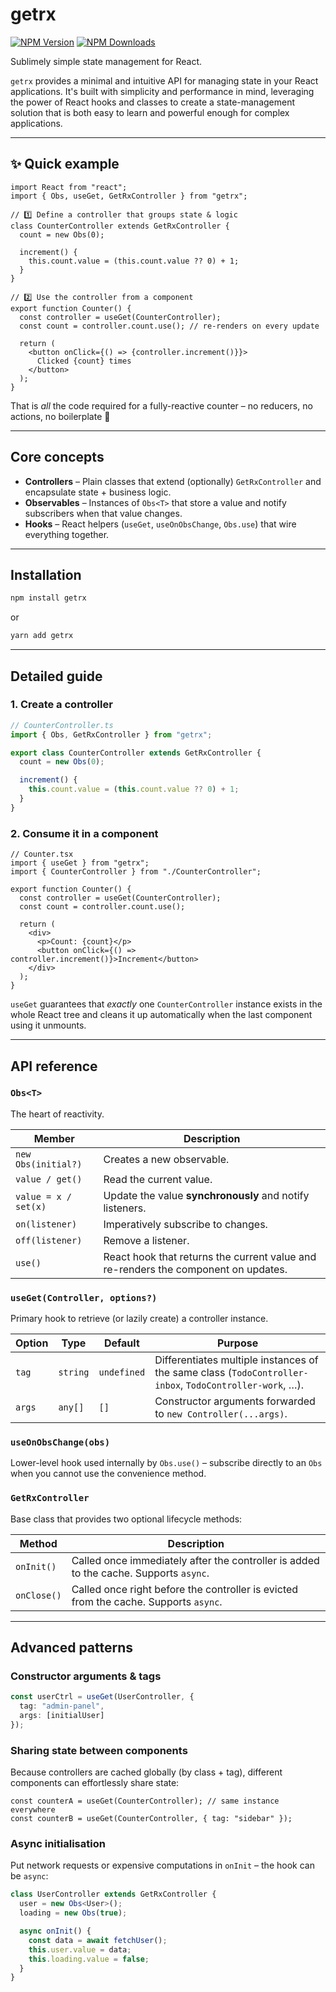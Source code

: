 # getrx

[![NPM Version](https://img.shields.io/npm/v/getrx?style=for-the-badge)](https://www.npmjs.com/package/getrx)
[![NPM Downloads](https://img.shields.io/npm/dm/getrx?style=for-the-badge)](https://www.npmjs.com/package/getrx)

Sublimely simple state management for React.

`getrx` provides a minimal and intuitive API for managing state in your React applications. It's built with simplicity and performance in mind, leveraging the power of React hooks and classes to create a state-management solution that is both easy to learn and powerful enough for complex applications.

---

## ✨ Quick example

```tsx
import React from "react";
import { Obs, useGet, GetRxController } from "getrx";

// 1️⃣ Define a controller that groups state & logic
class CounterController extends GetRxController {
  count = new Obs(0);

  increment() {
    this.count.value = (this.count.value ?? 0) + 1;
  }
}

// 2️⃣ Use the controller from a component
export function Counter() {
  const controller = useGet(CounterController);
  const count = controller.count.use(); // re-renders on every update

  return (
    <button onClick={() => {controller.increment()}}>
      Clicked {count} times
    </button>
  );
}
```

That is *all* the code required for a fully-reactive counter – no reducers, no actions, no boilerplate 🎉

---

## Core concepts

* **Controllers** – Plain classes that extend (optionally) `GetRxController` and encapsulate state + business logic.
* **Observables** – Instances of `Obs<T>` that store a value and notify subscribers when that value changes.
* **Hooks** – React helpers (`useGet`, `useOnObsChange`, `Obs.use`) that wire everything together.

---

## Installation

```bash
npm install getrx
```
or

```bash
yarn add getrx
```

---

## Detailed guide

### 1. Create a controller

```ts
// CounterController.ts
import { Obs, GetRxController } from "getrx";

export class CounterController extends GetRxController {
  count = new Obs(0);

  increment() {
    this.count.value = (this.count.value ?? 0) + 1;
  }
}
```

### 2. Consume it in a component

```tsx
// Counter.tsx
import { useGet } from "getrx";
import { CounterController } from "./CounterController";

export function Counter() {
  const controller = useGet(CounterController);
  const count = controller.count.use();

  return (
    <div>
      <p>Count: {count}</p>
      <button onClick={() => controller.increment()}>Increment</button>
    </div>
  );
}
```

`useGet` guarantees that *exactly* one `CounterController` instance exists in the whole React tree and cleans it up automatically when the last component using it unmounts.

---

## API reference

### `Obs<T>`
The heart of reactivity.

| Member | Description |
| ------ | ----------- |
| `new Obs(initial?)` | Creates a new observable. |
| `value / get()` | Read the current value. |
| `value = x / set(x)` | Update the value **synchronously** and notify listeners. |
| `on(listener)` | Imperatively subscribe to changes. |
| `off(listener)` | Remove a listener. |
| `use()` | React hook that returns the current value and re-renders the component on updates. |

### `useGet(Controller, options?)`
Primary hook to retrieve (or lazily create) a controller instance.

| Option | Type | Default | Purpose |
| ------ | ---- | ------- | ------- |
| `tag`  | `string` | `undefined` | Differentiates multiple instances of the same class (`TodoController-inbox`, `TodoController-work`, …). |
| `args` | `any[]`  | `[]` | Constructor arguments forwarded to `new Controller(...args)`. |

### `useOnObsChange(obs)`
Lower-level hook used internally by `Obs.use()` – subscribe directly to an `Obs` when you cannot use the convenience method.

### `GetRxController`
Base class that provides two optional lifecycle methods:

| Method | Description |
| ------ | ----------- |
| `onInit()`  | Called once immediately after the controller is added to the cache. Supports `async`. |
| `onClose()` | Called once right before the controller is evicted from the cache. Supports `async`. |

---

## Advanced patterns

### Constructor arguments & tags

```ts
const userCtrl = useGet(UserController, {
  tag: "admin-panel",
  args: [initialUser]
});
```

### Sharing state between components
Because controllers are cached globally (by class + tag), different components can effortlessly share state:

```tsx
const counterA = useGet(CounterController); // same instance everywhere
const counterB = useGet(CounterController, { tag: "sidebar" });
```

### Async initialisation
Put network requests or expensive computations in `onInit` – the hook can be `async`:

```ts
class UserController extends GetRxController {
  user = new Obs<User>();
  loading = new Obs(true);

  async onInit() {
    const data = await fetchUser();
    this.user.value = data;
    this.loading.value = false;
  }
}
```